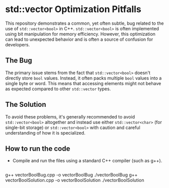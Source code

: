# std::vector<bool> Optimization Pitfalls

This repository demonstrates a common, yet often subtle, bug related to the use of `std::vector<bool>` in C++.  `std::vector<bool>` is often implemented using bit manipulation for memory efficiency.  However, this optimization can lead to unexpected behavior and is often a source of confusion for developers.

## The Bug

The primary issue stems from the fact that `std::vector<bool>` doesn't directly store `bool` values. Instead, it often packs multiple `bool` values into a single byte or word.  This means that accessing elements might not behave as expected compared to other `std::vector` types.

## The Solution

To avoid these problems, it's generally recommended to avoid `std::vector<bool>` altogether and instead use either `std::vector<char>` (for single-bit storage) or `std::vector<bool>` with caution and careful understanding of how it is specialized.

## How to run the code

- Compile and run the files using a standard C++ compiler (such as g++).
  ```bash
g++ vectorBoolBug.cpp -o vectorBoolBug
./vectorBoolBug
g++ vectorBoolSolution.cpp -o vectorBoolSolution
./vectorBoolSolution
```